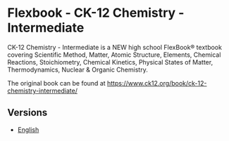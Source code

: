 # Flexbook - CK-12 Chemistry - Intermediate

CK-12 Chemistry - Intermediate is a NEW high school FlexBook® textbook covering Scientific Method, Matter, Atomic Structure, Elements, Chemical Reactions, Stoichiometry, Chemical Kinetics, Physical States of Matter, Thermodynamics, Nuclear & Organic Chemistry.

The original book can be found at https://www.ck12.org/book/ck-12-chemistry-intermediate/

## Versions

* [English](https://liascript.github.io/course/?https://raw.githubusercontent.com/LiaBooks/Flexbook-CK-12-Chemistry-Intermediate/main/English/README.md)
